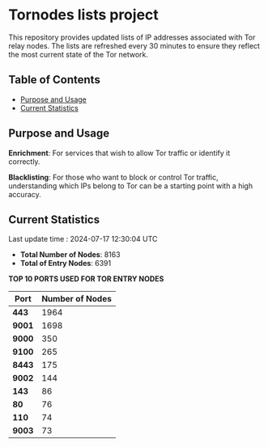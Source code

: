 # Tornodes lists project

This repository provides updated lists of IP addresses associated with Tor relay nodes. The lists are refreshed every 30 minutes to ensure they reflect the most current state of the Tor network.

## Table of Contents

- [Purpose and Usage](#purpose-and-usage)
- [Current Statistics](#current-statistics)


## Purpose and Usage

**Enrichment**: For services that wish to allow Tor traffic or identify it correctly.

**Blacklisting**: For those who want to block or control Tor traffic, understanding which IPs belong to Tor can be a starting point with a high accuracy.

## Current Statistics

Last update time : 2024-07-17 12:30:04 UTC

- **Total Number of Nodes**: 8163
- **Total of Entry Nodes**: 6391

**TOP 10 PORTS USED FOR TOR ENTRY NODES**

| **Port** | **Number of Nodes** |
|------|-----------------|
| **443**   | 1964  |
| **9001**   | 1698  |
| **9000**   | 350  |
| **9100**   | 265  |
| **8443**   | 175  |
| **9002**   | 144  |
| **143**   | 86  |
| **80**   | 76  |
| **110**   | 74  |
| **9003**   | 73  |


